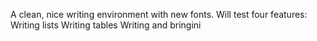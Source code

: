 A clean, nice writing environment with new fonts. Will test four features:
Writing lists
Writing tables
Writing and bringini